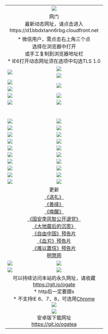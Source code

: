 ﻿<table>
  <tr></tr>
  <tr><td colspan=2 align=center><img src="https://cloud.githubusercontent.com/assets/11880933/13434984/f430fae2-e012-11e5-814f-c2df1e82b247.jpg" /></td></tr>
  <tr><td colspan=2 align=center>网门<br>最新动态网址，请点击进入
<br>https://d1bbdxtann6rbg.cloudfront.net
    </td>
  </tr>
  <tr>
    <td colspan=2 align=center>* 微信用户，需点击右上角三个点<br>选择在浏览器中打开<br>或手工复制到浏览器地址栏
    <br>* IE6打开动态网址须在选项中勾选TLS 1.0</td>
  </tr>
  <tr>
    <td rowspan=2><a href="https://d1bbdxtann6rbg.cloudfront.net/ogUP.aspx?name=11DKC.mp4&list=11DKC" target="_blank"><img src="https://d1bbdxtann6rbg.cloudfront.net/Up/11DKC1.jpg" /></a></td> 
    <td><div><a href="https://d1bbdxtann6rbg.cloudfront.net/ogUP.aspx?name=LRWS.mp4&list=LRWS" target="_blank"><img src="https://d1bbdxtann6rbg.cloudfront.net/Up/LRWS.jpg" /></a></td>
   </tr>
  <tr>
    <td><a href="https://d1bbdxtann6rbg.cloudfront.net/ogNiceVedio.aspx" target="_blank"><img src="https://d1bbdxtann6rbg.cloudfront.net/Up/11TGKDY.jpg" /></a></td>
  </tr>
  <tr>
    <td><a href="https://d1bbdxtann6rbg.cloudfront.net/ogUP.aspx?name=JQR.mp4&count=2" target="_blank"><img src="https://d1bbdxtann6rbg.cloudfront.net/Up/JQR.jpg" /></a></td>   
    <td rowspan=2><a href="https://d1bbdxtann6rbg.cloudfront.net/ogUP.aspx?name=JP.mp4&count=9" target="_blank"><img src="https://d1bbdxtann6rbg.cloudfront.net/Up/JP.jpg" /></td>
  </tr>
  <tr>
    <td><a href="https://d1bbdxtann6rbg.cloudfront.net/ogUP.aspx?name=WH.mp4" target="_blank"><img src="https://d1bbdxtann6rbg.cloudfront.net/Up/WH.jpg" /></a></td>
  </tr>
  <tr>
    <td><a href="https://d1bbdxtann6rbg.cloudfront.net/ogUP.aspx?name=SSZJ.mp4&list=SSZJ" target="_blank"><img src="https://d1bbdxtann6rbg.cloudfront.net/Up/SSZJ.jpg" /></a></td>
    <td><a href="https://d1bbdxtann6rbg.cloudfront.net/ogUP.aspx?name=1XQK.mp4&count=13" target="_blank"><img src="https://d1bbdxtann6rbg.cloudfront.net/Up/1XQK.jpg" /></a</td>
  </tr>
  <tr>
    <td><a href="https://d1bbdxtann6rbg.cloudfront.net/ogUP.aspx?name=ZY.mp4&count=2015|16" target="_blank"><img src="https://d1bbdxtann6rbg.cloudfront.net/Up/ZY.jpg" /></a</td>
    <td><a href="https://d1bbdxtann6rbg.cloudfront.net/ogUP.aspx?name=XTFY.mp4&count=B|2,A|24" target="_blank"><img src="https://d1bbdxtann6rbg.cloudfront.net/Up/XTFY.jpg" /></a></td>
  </tr>
  <tr height="40">
  </tr>
  <tr>
    <td><a href="https://d1bbdxtann6rbg.cloudfront.net/ogUP.aspx?name=4SQQ.mp4&list=4SQQ" target="_blank"><img src="https://d1bbdxtann6rbg.cloudfront.net/Up/4SQQ0.jpg"/></a></td>
    <td><a href="https://d1bbdxtann6rbg.cloudfront.net/ogUP.aspx?name=4SHQ.mp4&list=4SHQ" target="_blank"><img src="https://d1bbdxtann6rbg.cloudfront.net/Up/4SHQ0.jpg"/></a></td>
  </tr>
  <tr>
    <td><a href="https://d1bbdxtann6rbg.cloudfront.net/ogUP.aspx?name=4SZG.mp4&list=4SZG" target="_blank"><img src="https://d1bbdxtann6rbg.cloudfront.net/Up/4SZG0.jpg"/></a></td>
    <td><a href="https://d1bbdxtann6rbg.cloudfront.net/ogUP.aspx?name=4SDJ.mp4&list=4SDJ" target="_blank"><img src="https://d1bbdxtann6rbg.cloudfront.net/Up/4SDJ0.jpg"/></a></td>
  </tr>
  <tr>
    <td><a href="https://d1bbdxtann6rbg.cloudfront.net/ogUP.aspx?name=4SGX.mp4&list=4SGX" target="_blank"><img src="https://d1bbdxtann6rbg.cloudfront.net/Up/4SGX0.jpg"/></a></td>
    <td><a href="https://d1bbdxtann6rbg.cloudfront.net/ogUP.aspx?name=4SHD.mp4&list=4SHD" target="_blank"><img src="https://d1bbdxtann6rbg.cloudfront.net/Up/4SHD0.jpg"/></a></td>
  </tr>
  <tr>
    <td><a href="https://d1bbdxtann6rbg.cloudfront.net/ogUP.aspx?name=4CTX.mp4&list=4CTX" target="_blank"><img src="https://d1bbdxtann6rbg.cloudfront.net/Up/4CTX0.jpg"/></a></td>
    <td><a href="https://d1bbdxtann6rbg.cloudfront.net/ogUP.aspx?name=4CWZ.mp4&list=4CWZ" target="_blank"><img src="https://d1bbdxtann6rbg.cloudfront.net/Up/4CWZ0.jpg"/></a></td>
  </tr>
  <tr>
    <td><a href="https://d1bbdxtann6rbg.cloudfront.net/onUP.aspx?name=https://d1lqqjldbsh7xo.cloudfront.net/" target="_blank"><img src="https://d1bbdxtann6rbg.cloudfront.net/Up/0DTW.jpg"/></a></td>
    <td><a href="https://d1bbdxtann6rbg.cloudfront.net/onUP.aspx?name=https://d240ns8up8earz.cloudfront.net/acenter/" target="_blank"><img src="https://d1bbdxtann6rbg.cloudfront.net/Up/0TDW.jpg" /></a></td>
  </tr>
  <tr>
    <td><a href="https://d1bbdxtann6rbg.cloudfront.net/onUP.aspx?name=https://d4508d6vomz2p.cloudfront.net/gb/nsc413.htm" target="_blank"><img src="https://d1bbdxtann6rbg.cloudfront.net/Up/0DJY.jpg" /></a></td>
    <td><a href="https://d1bbdxtann6rbg.cloudfront.net/onUP.aspx?name=https://dilo7bqpjb57y.cloudfront.net/xtr/gb/prog204.html" target="_blank"><img src="https://d1bbdxtann6rbg.cloudfront.net/Up/0XTR.jpg" /></a></td>
  </tr>
  <tr>
    <td><a href="https://d1bbdxtann6rbg.cloudfront.net/onUP.aspx?name=https://d3aj00iefsmfgc.cloudfront.net/" target="_blank"><img src="https://d1bbdxtann6rbg.cloudfront.net/Up/0MHW.jpg" /></a></td>
    <td><a href="https://d1bbdxtann6rbg.cloudfront.net/onUP.aspx?name=https://d20wz7qt14x5d2.cloudfront.net/" target="_blank"><img src="https://d1bbdxtann6rbg.cloudfront.net/Up/0ZJW.jpg" /></a></td>
  </tr>
  <tr>
    <td><a href="https://d1bbdxtann6rbg.cloudfront.net/ogUP.aspx?name=0FG.zip" target="_blank"><img src="https://d1bbdxtann6rbg.cloudfront.net/Up/0FG.jpg" /></a></td>
    <td><a href="https://d1bbdxtann6rbg.cloudfront.net/ogUP.aspx?name=0FGA.apk" target="_blank"><img src="https://d1bbdxtann6rbg.cloudfront.net/Up/0FGA.jpg" /></a></td>
  </tr>
  <tr>
    <td><a href="https://d1bbdxtann6rbg.cloudfront.net/ogUP.aspx?name=0U.zip" target="_blank"><img src="https://d1bbdxtann6rbg.cloudfront.net/Up/0U.jpg" /></a></td>
    <td><a href="https://d1bbdxtann6rbg.cloudfront.net/ogUP.aspx?name=0UA.apk" target="_blank"><img src="https://d1bbdxtann6rbg.cloudfront.net/Up/0UA.jpg" /></a></td>
  </tr>
  <tr>
    <td><a href="https://d1bbdxtann6rbg.cloudfront.net/ogUP.aspx?name=0iPPOTV.zip" target="_blank"><img src="https://d1bbdxtann6rbg.cloudfront.net/Up/0iPPOTV.jpg" /></a></td>
    <td><a href="https://d1bbdxtann6rbg.cloudfront.net/ogUP.aspx?name=0iNTD.apk" target="_blank"><img src="https://d1bbdxtann6rbg.cloudfront.net/Up/0iNTD.jpg" /></a></td>
  </tr>
  <tr>
    <td colspan=2 align=center>更新<br>
      <a href="https://d1bbdxtann6rbg.cloudfront.net/ogUP.aspx?name=4ESL.mp4" target="_blank">《送礼》</a><br>
      <a href="https://d1bbdxtann6rbg.cloudfront.net/ogUP.aspx?name=4ESY.mp4" target="_blank">《善缘》</a><br>
      <a href="https://d1bbdxtann6rbg.cloudfront.net/ogUP.aspx?name=4EHX.mp4" target="_blank">《唤醒》</a><br>
      <a href="https://d1bbdxtann6rbg.cloudfront.net/ogUP.aspx?name=4LFZ.mp4" target="_blank">《国安李凤智公开退党》</a><br>
      <a href="https://d1bbdxtann6rbg.cloudfront.net/ogUP.aspx?name=4DDZHDCS.mp4" target="_blank">《大地震后的沉思》</a><br>
      <a href="https://d1bbdxtann6rbg.cloudfront.net/ogUP.aspx?name=11ZYZG0.mp4" target="_blank">《自由中国》预告片</a><br>
      <a href="https://d1bbdxtann6rbg.cloudfront.net/ogUP.aspx?name=11XR.mp4" target="_blank">《血刃》预告片</a><br>
      <a href="https://d1bbdxtann6rbg.cloudfront.net/ogUP.aspx?name=11NYZX.mp4&count=2" target="_blank">《难以置信》预告片</a><br>
      <a href="https://d1bbdxtann6rbg.cloudfront.net/onUP.aspx?name=https://www.minghui.org/" target="_blank">明慧网</a></td>
    </td>
  </tr>
  <tr>
    <td><a href="https://d1bbdxtann6rbg.cloudfront.net/ogNice.aspx" target="_blank"><img src="https://d1bbdxtann6rbg.cloudfront.net/Up/0WCYY.jpg" /></a></td>
    <td><a href="https://d1bbdxtann6rbg.cloudfront.net/onCO.aspx?ob=600事物&op=增删改&args=WH1~%23类型6新闻%7c%23类型6评论&mode=" target="_blank"><img src="https://d1bbdxtann6rbg.cloudfront.net/Up/0WZTT.jpg" /></a></td> 
  </tr>
  <tr>
    <td><a href="https://d1bbdxtann6rbg.cloudfront.net/ogDY.aspx" target="_blank"><img src="https://d1bbdxtann6rbg.cloudfront.net/Up/0FK.jpg" /></a></td>
    <td><a href="https://d1bbdxtann6rbg.cloudfront.net/ogST.aspx" target="_blank"><img src="https://d1bbdxtann6rbg.cloudfront.net/Up/0ST.jpg" /></a></td> 
  </tr>
  <tr>
    <td colspan=2 align=center>可以持续访问本站的永久网址，请收藏<br/><a href="https://git.io/ogate" target="_blank">https://git.io/ogate</a><br/>* http后一定要跟s<br/>* 不支持IE 6、7、8，可选用<a href="https://d1bbdxtann6rbg.cloudfront.net/ogUP.aspx?name=0ChromePortable.zip">Chrome</a><br/><a href="https://d1bbdxtann6rbg.cloudfront.net/Up/0WMGDL2.png" target="_blank"><img src="https://d1bbdxtann6rbg.cloudfront.net/Up/0WMGD2.png"/></a></td>
  </tr>
  <tr>
    <td colspan=2 align=center><a href="https://d1bbdxtann6rbg.cloudfront.net/ogUP.aspx?name=0oGate.apk" target="_blank"><img src="https://cloud.githubusercontent.com/assets/11880933/13720399/75e143ee-e842-11e5-9f0a-1421f423c80f.jpg" /></a><br>安卓版下载网址<br><a href="https://git.io/ogatea">https://git.io/ogatea</a></td>
  </tr>
  <!--tr>
    <td colspan=2 align=center>可能失效的动态网址
    </td>
  </tr-->
</table>
